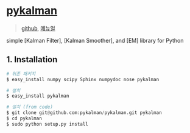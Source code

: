 # [pykalman](http://pykalman.github.io/)

> [github](https://github.com/pykalman/pykalman), [메뉴얼](https://pykalman.github.io/)


simple [Kalman Filter], [Kalman Smoother], and [EM] library for Python


## 1. Installation 

```python 
# 위존 패키지 
$ easy_install numpy scipy Sphinx numpydoc nose pykalman

# 설치 
$ easy_install pykalman

# 설치 (from code)
$ git clone git@github.com:pykalman/pykalman.git pykalman
$ cd pykalman
$ sudo python setup.py install
```







